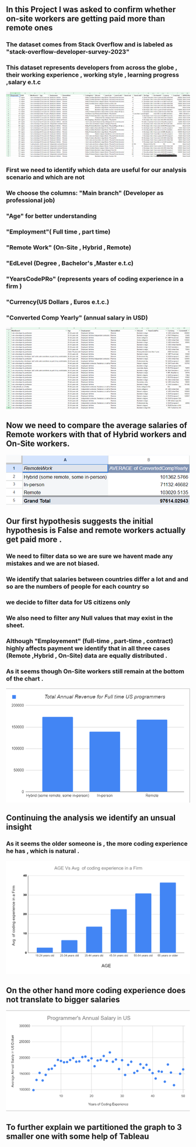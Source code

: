 ## In this Project I was asked to confirm whether on-site workers are getting paid more than remote ones
### The dataset comes from Stack Overflow and is labeled as "stack-overflow-developer-survey-2023"
### This dataset represents developers from across the globe , their working experience , working style , learning progress  ,salary e.t.c

![raw csv for data analysis](raw_table.png)

### First we need to identify which  data are useful for our analysis scenario and which are not





### We choose the columns:   "Main branch" (Developer as professional job)

### "Age" for better understanding 

### "Employment"( Full time , part time)

### "Remote Work" (On-Site , Hybrid , Remote)

### "EdLevel (Degree , Bachelor's ,Master e.t.c)

### "YearsCodePRo" (represents years of coding experience in a firm )

### "Currency(US Dollars , Euros e.t.c.)

### "Converted Comp Yearly" (annual salary in USD)


![csv after column feature](dataset_after_column_feature.png)

## Now we need to compare the average salaries of Remote workers  with that of Hybrid workers and On-Site workers.

![remote work total pay comparison](remote_work-total_pay.png)



## Our first hypothesis suggests the initial hypothesis is False and remote workers actually get paid more .
### We need to filter data so we are sure we havent made any mistakes and we are not biased. 

### We identify that salaries between countries differ a lot and and so are the numbers of people for each country  so

### we decide to filter data for US citizens only

### We also need to filter any  Null values that may exist in the sheet. 

### Although "Employement" (full-time , part-time , contract) highly affects  payment we identify that in all three cases (Remote ,Hybrid , On-Site) data are equally distributed .

### As it seems though  On-Site workers still remain at the bottom of the chart .

<div style="display: flex;">
  <img src="an_rev_us_prog_chart.png" style="width: 49% height: auto;;" />
</div>


## Continuing the analysis we identify an unsual insight 
### As it seems the older someone is , the more coding experience he has , which is natural . 

![rage_vs_years_of_coding_scatterplot](age_vs_years_of_coding_scatterplot.png)

## On the other hand more coding experience does not translate to bigger salaries

![Programmers Annual Salary vs Years of Excperience](programmers_annual_salary.png)

## To further explain we partitioned the graph to 3 smaller one with some help of Tableau

<!DOCTYPE html>
<html>
  <head>
    <title>
      
    </title>
  </head>
  <body>
    <div class='tableauPlaceholder' id='viz1699357364094' style='position: relative'><noscript><a href='#'>
      <img alt='Dashboard 2 ' src='https:&#47;&#47;public.tableau.com&#47;static&#47;images&#47;Da&#47;Dataanalysisproject1_16992674491260&#47;Dashboard2&#47;1_rss.png' style='border: none' />
    </a></noscript><object class='tableauViz'  style='display:none;'>
      <param name='host_url' value='https%3A%2F%2Fpublic.tableau.com%2F' />
      <param name='embed_code_version' value='3' />
      <param name='site_root' value='' />
      <param name='name' value='Dataanalysisproject1_16992674491260&#47;Dashboard2' />
      <param name='tabs' value='no' />
      <param name='toolbar' value='yes' />
      <param name='static_image' value='https:&#47;&#47;public.tableau.com&#47;static&#47;images&#47;Da&#47;Dataanalysisproject1_16992674491260&#47;Dashboard2&#47;1.png' /> 
      <param name='animate_transition' value='yes' />
      <param name='display_static_image' value='yes' />
      <param name='display_spinner' value='yes' />
      <param name='display_overlay' value='yes' />
      <param name='display_count' value='yes' />
      <param name='language' value='en-US' />
    </object></div>                
    <script type='text/javascript'>
      var divElement = document.getElementById('viz1699357364094');
      var vizElement = divElement.getElementsByTagName('object')[0];
      if ( divElement.offsetWidth > 800 ) { vizElement.style.width='2000px';vizElement.style.height='827px';} 
      else if ( divElement.offsetWidth > 500 ) { vizElement.style.width='2000px';vizElement.style.height='827px';} 
      else { vizElement.style.width='100%';vizElement.style.height='927px';}                     
      var scriptElement = document.createElement('script');                    
      scriptElement.src = 'https://public.tableau.com/javascripts/api/viz_v1.js';                   
      vizElement.parentNode.insertBefore(scriptElement, vizElement);                
    </script>
  </body>
</html>            




